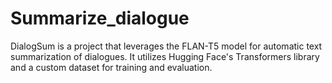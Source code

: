 # Summarize_dialogue
 DialogSum is a project that leverages the FLAN-T5 model for automatic text summarization of dialogues. It utilizes Hugging Face's Transformers library and a custom dataset for training and evaluation.
